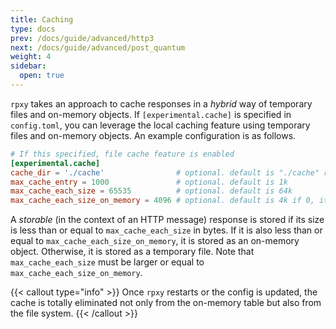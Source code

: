 ```yaml
---
title: Caching
type: docs
prev: /docs/guide/advanced/http3
next: /docs/guide/advanced/post_quantum
weight: 4
sidebar:
  open: true
---
```


`rpxy` takes an approach to cache responses in a *hybrid* way of temporary files and on-memory objects.
If `[experimental.cache]` is specified in `config.toml`, you can leverage the local caching feature using temporary files and on-memory objects. An example configuration is as follows.

```toml
# If this specified, file cache feature is enabled
[experimental.cache]
cache_dir = './cache'                # optional. default is "./cache" relative to the current working directory
max_cache_entry = 1000               # optional. default is 1k
max_cache_each_size = 65535          # optional. default is 64k
max_cache_each_size_on_memory = 4096 # optional. default is 4k if 0, it is always file cache.
```

A *storable* (in the context of an HTTP message) response is stored if its size is less than or equal to `max_cache_each_size` in bytes. If it is also less than or equal to `max_cache_each_size_on_memory`, it is stored as an on-memory object. Otherwise, it is stored as a temporary file. Note that `max_cache_each_size` must be larger or equal to `max_cache_each_size_on_memory`.

{{< callout type="info" >}}
Once `rpxy` restarts or the config is updated, the cache is totally eliminated not only from the on-memory table but also from the file system.
{{< /callout >}}
